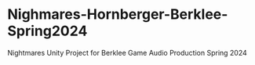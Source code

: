 # Nighmares-Hornberger-Berklee-Spring2024
Nightmares Unity Project for Berklee Game Audio Production Spring 2024
